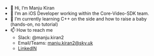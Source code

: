 - 👋 Hi, I’m Manju Kiran
- 👀 I’m an iOS Developer working within the Core-Video-SDK team.
- 🌱 I’m currently learning C++ on the side and how to raise a baby (hands-on, no tutorial)
- 📫 How to reach me 
  - Slack: @manju.kiran2
  - Email/Teams: manju.kiran2@sky.uk
  - [LinkedIN](https://www.linkedin.com/in/manjukiran/)

<!---
manjukiran-sky/manjukiran-sky is a ✨ special ✨ repository because its `README.md` (this file) appears on your GitHub profile.
You can click the Preview link to take a look at your changes.
--->
